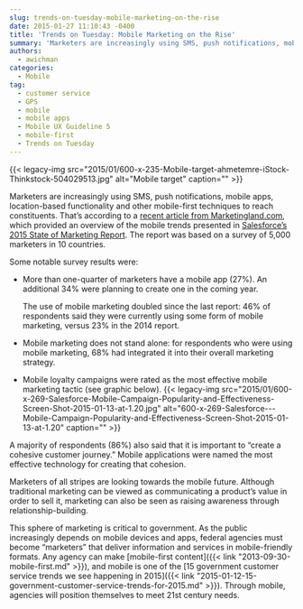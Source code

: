 ```yaml
---
slug: trends-on-tuesday-mobile-marketing-on-the-rise
date: 2015-01-27 11:10:43 -0400
title: 'Trends on Tuesday: Mobile Marketing on the Rise'
summary: 'Marketers are increasingly using SMS, push notifications, mobile apps, location-based functionality and other mobile-first techniques to reach constituents. That&rsquo;s according to a recent article from Marketingland.com, which provided an overview of the mobile trends presented in Salesforce&rsquo;s 2015 State of Marketing Report. The report was based on a survey of 5,000 marketers in 10 countries. Some'
authors:
  - awichman
categories:
  - Mobile
tag:
  - customer service
  - GPS
  - mobile
  - mobile apps
  - Mobile UX Guideline 5
  - mobile-first
  - Trends on Tuesday
---
```


{{< legacy-img src="2015/01/600-x-235-Mobile-target-ahmetemre-iStock-Thinkstock-504029513.jpg" alt="Mobile target" caption="" >}} 

Marketers are increasingly using SMS, push notifications, mobile apps, location-based functionality and other mobile-first techniques to reach constituents. That’s according to a [recent article from Marketingland.com](http://marketingland.com/salesforce-mobile-now-center-customer-journey-114133), which provided an overview of the mobile trends presented in [Salesforce’s 2015 State of Marketing Report](http://blogs.salesforce.com/company/2015/01/2015-state-of-marketing.html). The report was based on a survey of 5,000 marketers in 10 countries.

Some notable survey results were:

  * More than one-quarter of marketers have a mobile app (27%). An additional 34% were planning to create one in the coming year.
  
    The use of mobile marketing doubled since the last report: 46% of respondents said they were currently using some form of mobile marketing, versus 23% in the 2014 report.
  * Mobile marketing does not stand alone: for respondents who were using mobile marketing, 68% had integrated it into their overall marketing strategy.
  * Mobile loyalty campaigns were rated as the most effective mobile marketing tactic (see graphic below). {{< legacy-img src="2015/01/600-x-269-Salesforce-Mobile-Campaign-Popularity-and-Effectiveness-Screen-Shot-2015-01-13-at-1.20.jpg" alt="600-x-269-Salesforce\---Mobile-Campaign-Popularity-and-Effectiveness-Screen-Shot-2015-01-13-at-1.20" caption="" >}} 

A majority of respondents (86%) also said that it is important to &#8220;create a cohesive customer journey.&#8221; Mobile applications were named the most effective technology for creating that cohesion.

Marketers of all stripes are looking towards the mobile future. Although traditional marketing can be viewed as communicating a product’s value in order to sell it, marketing can also be seen as raising awareness through relationship-building.

This sphere of marketing is critical to government. As the public increasingly depends on mobile devices and apps, federal agencies must become &#8220;marketers&#8221; that deliver information and services in mobile-friendly formats. Any agency can make [mobile-first content]({{< link "2013-09-30-mobile-first.md" >}}), and mobile is one of the [15 government customer service trends we see happening in 2015]({{< link "2015-01-12-15-government-customer-service-trends-for-2015.md" >}}). Through mobile, agencies will position themselves to meet 21st century needs.